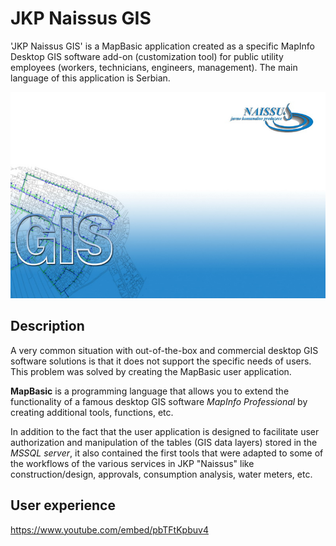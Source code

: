 # JKP Naissus GIS

'JKP Naissus GIS' is a MapBasic application created as a specific MapInfo Desktop GIS software add-on (customization tool) for public utility employees (workers, technicians, engineers, management). The main language of this application is Serbian.

![Logo](https://github.com/NMItools/naissus_gis/blob/master/extras/Logo/naissus-gis.jpg?raw=true)

Description
---
A very common situation with out-of-the-box and commercial desktop GIS software solutions is that it does not support the specific needs of users. This problem was solved by creating the MapBasic user application. 

**MapBasic** is a programming language that allows you to extend the functionality of a famous desktop GIS software _MapInfo Professional_ by creating additional tools, functions, etc.

In addition to the fact that the user application is designed to facilitate user authorization and manipulation of the tables (GIS data layers) stored in the _MSSQL server_, 
it also contained the first tools that were adapted to some of the workflows of the various services in JKP "Naissus" like construction/design, approvals, consumption analysis, water meters, etc.

## User experience

https://www.youtube.com/embed/pbTFtKpbuv4

